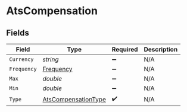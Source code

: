 # AtsCompensation


## Fields

| Field                                                                 | Type                                                                  | Required                                                              | Description                                                           |
| --------------------------------------------------------------------- | --------------------------------------------------------------------- | --------------------------------------------------------------------- | --------------------------------------------------------------------- |
| `Currency`                                                            | *string*                                                              | :heavy_minus_sign:                                                    | N/A                                                                   |
| `Frequency`                                                           | [Frequency](../../Models/Components/Frequency.md)                     | :heavy_minus_sign:                                                    | N/A                                                                   |
| `Max`                                                                 | *double*                                                              | :heavy_minus_sign:                                                    | N/A                                                                   |
| `Min`                                                                 | *double*                                                              | :heavy_minus_sign:                                                    | N/A                                                                   |
| `Type`                                                                | [AtsCompensationType](../../Models/Components/AtsCompensationType.md) | :heavy_check_mark:                                                    | N/A                                                                   |